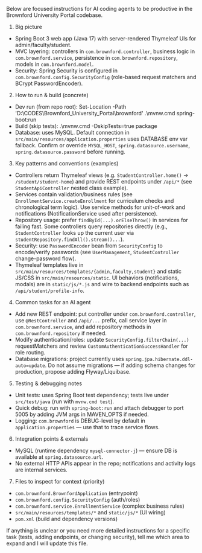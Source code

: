 Below are focused instructions for AI coding agents to be productive in the Brownford University Portal codebase.

1) Big picture
- Spring Boot 3 web app (Java 17) with server-rendered Thymeleaf UIs for admin/faculty/student.
- MVC layering: controllers in `com.brownford.controller`, business logic in `com.brownford.service`, persistence in `com.brownford.repository`, models in `com.brownford.model`.
- Security: Spring Security is configured in `com.brownford.config.SecurityConfig` (role-based request matchers and BCrypt PasswordEncoder).

2) How to run & build (concrete)
- Dev run (from repo root):
  Set-Location -Path 'D:\CODES\Brownford_University_Portal\brownford'
  .\mvnw.cmd spring-boot:run
- Build (skip tests):
  .\mvnw.cmd -DskipTests=true package
- Database: uses MySQL. Default connection in `src/main/resources/application.properties` uses DATABASE env var fallback. Confirm or override `MYSQL_HOST`, `spring.datasource.username`, `spring.datasource.password` before running.

3) Key patterns and conventions (examples)
- Controllers return Thymeleaf views (e.g. `StudentController.home()` -> `/student/student-home`) and provide REST endpoints under `/api/*` (see `StudentApiController` nested class example).
- Services contain validation/business rules (see `EnrollmentService.createEnrollment` for curriculum checks and chronological term logic). Use service methods for unit-of-work and notifications (NotificationService used after persistence).
- Repository usage: prefer `findById(...).orElseThrow()` in services for failing fast. Some controllers query repositories directly (e.g., `StudentController` looks up the current user via `studentRepository.findAll().stream()...`).
- Security: use `PasswordEncoder` bean from `SecurityConfig` to encode/verify passwords (see `UserManagement`, `StudentController` change-password flow).
- Thymeleaf templates live in `src/main/resources/templates/{admin,faculty,student}` and static JS/CSS in `src/main/resources/static`. UI behaviors (notifications, modals) are in `static/js/*.js` and wire to backend endpoints such as `/api/student/profile-info`.

4) Common tasks for an AI agent
- Add new REST endpoint: put controller under `com.brownford.controller`, use `@RestController` and `/api/...` prefix, call service layer in `com.brownford.service`, and add repository methods in `com.brownford.repository` if needed.
- Modify authentication/roles: update `SecurityConfig.filterChain(...)` requestMatchers and review `CustomAuthenticationSuccessHandler` for role routing.
- Database migrations: project currently uses `spring.jpa.hibernate.ddl-auto=update`. Do not assume migrations — if adding schema changes for production, propose adding Flyway/Liquibase.

5) Testing & debugging notes
- Unit tests: uses Spring Boot test dependency; tests live under `src/test/java` (run with `mvnw.cmd test`).
- Quick debug: run with `spring-boot:run` and attach debugger to port 5005 by adding JVM args in MAVEN_OPTS if needed.
- Logging: `com.brownford` is DEBUG-level by default in `application.properties` — use that to trace service flows.

6) Integration points & externals
- MySQL (runtime dependency `mysql-connector-j`) — ensure DB is available at `spring.datasource.url`.
- No external HTTP APIs appear in the repo; notifications and activity logs are internal services.

7) Files to inspect for context (priority)
- `com.brownford.BrownfordApplication` (entrypoint)
- `com.brownford.config.SecurityConfig` (auth/roles)
- `com.brownford.service.EnrollmentService` (complex business rules)
- `src/main/resources/templates/*` and `static/js/*` (UI wiring)
- `pom.xml` (build and dependency versions)

If anything is unclear or you need more detailed instructions for a specific task (tests, adding endpoints, or changing security), tell me which area to expand and I will update this file.
